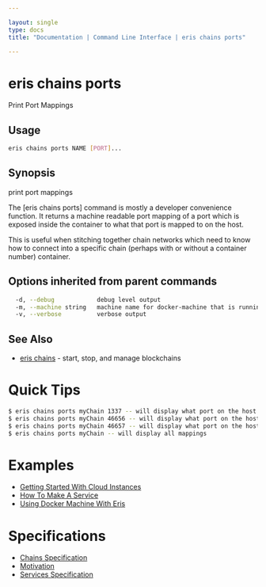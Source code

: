 ```yaml
---

layout: single
type: docs
title: "Documentation | Command Line Interface | eris chains ports"

---
```


# eris chains ports

Print Port Mappings

## Usage

```bash
eris chains ports NAME [PORT]...
```

## Synopsis

print port mappings

The [eris chains ports] command is mostly a developer
convenience function. It returns a machine readable
port mapping of a port which is exposed inside the
container to what that port is mapped to on the host.

This is useful when stitching together chain networks which
need to know how to connect into a specific chain (perhaps
with or without a container number) container.




## Options inherited from parent commands

```bash
  -d, --debug            debug level output
  -m, --machine string   machine name for docker-machine that is running VM (default "eris")
  -v, --verbose          verbose output
```



## See Also

* [eris chains](/docs/documentation/cli/0.12.0-rc3/eris_chains/) - start, stop, and manage blockchains


# Quick Tips

```bash
$ eris chains ports myChain 1337 -- will display what port on the host is mapped to the eris:db API port
$ eris chains ports myChain 46656 -- will display what port on the host is mapped to the eris:db peer port
$ eris chains ports myChain 46657 -- will display what port on the host is mapped to the eris:db rpc port
$ eris chains ports myChain -- will display all mappings
```

# Examples

* [Getting Started With Cloud Instances](/docs/documentation/cli/0.12.0-rc3/examples/getting_started_with_cloud_instances/)
* [How To Make A Service](/docs/documentation/cli/0.12.0-rc3/examples/how_to_make_a_service/)
* [Using Docker Machine With Eris](/docs/documentation/cli/0.12.0-rc3/examples/using_docker_machine_with_eris/)


# Specifications

* [Chains Specification](/docs/documentation/cli/0.12.0-rc3/specifications/chains_specification/)
* [Motivation](/docs/documentation/cli/0.12.0-rc3/specifications/motivation/)
* [Services Specification](/docs/documentation/cli/0.12.0-rc3/specifications/services_specification/)

